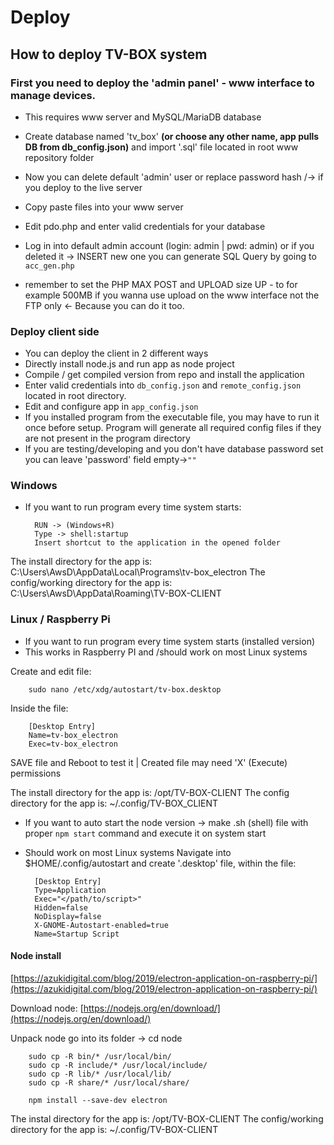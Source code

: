 # Deploy

## How to deploy TV-BOX system
### First you need to deploy the 'admin panel' - www interface to manage devices.
- This requires www server and MySQL/MariaDB database
- Create database named 'tv_box' **(or choose any other name, app pulls DB from db_config.json)** and import '.sql' file located in root www repository folder
- Now you can delete default 'admin' user or replace password hash /-> if you deploy to the live server
- Copy paste files into your www server
- Edit pdo.php and enter valid credentials for your database
- Log in into default admin account (login: admin | pwd: admin) or if you deleted it -> INSERT new one you can generate SQL Query by going to `acc_gen.php`

- remember to set the PHP MAX POST and UPLOAD size UP - to for example 500MB if you wanna use upload on the www interface not the FTP only <- Because you can do it too.

### Deploy client side
- You can deploy the client in 2 different ways
- Directly install node.js and run app as node project
- Compile / get compiled version from repo and install the application
- Enter valid credentials into `db_config.json` and `remote_config.json` located in root directory.
- Edit and configure app in `app_config.json`
- If you installed program from the executable file, you may have to run it once before setup. Program will generate all required config files if they are not present in the program directory
- If you are testing/developing and you don't have database password set you can leave 'password' field empty->`""`

### Windows
- If you want to run program every time system starts:

        RUN -> (Windows+R)
        Type -> shell:startup
        Insert shortcut to the application in the opened folder

The install directory for the app is:
                C:\Users\AwsD\AppData\Local\Programs\tv-box_electron
The config/working directory for the app is:
                C:\Users\AwsD\AppData\Roaming\TV-BOX-CLIENT

### Linux / Raspberry Pi
- If you want to run program every time system starts (installed version)
- This works in Raspberry PI and /should work on most Linux systems

Create and edit file:

        sudo nano /etc/xdg/autostart/tv-box.desktop

Inside the file:

        [Desktop Entry]
        Name=tv-box_electron
        Exec=tv-box_electron

SAVE file and Reboot to test it | Created file may need 'X' (Execute) permissions

The install directory for the app is:
                /opt/TV-BOX-CLIENT
The config directory for the app is:
                ~/.config/TV-BOX_CLIENT

- If you want to auto start the node version -> make .sh (shell) file with proper `npm start` command and execute it on system start

- Should work on most Linux systems
Navigate into $HOME/.config/autostart and create '.desktop' file, within the file:

        [Desktop Entry]
        Type=Application
        Exec="</path/to/script>"
        Hidden=false
        NoDisplay=false
        X-GNOME-Autostart-enabled=true
        Name=Startup Script

#### Node install

[https://azukidigital.com/blog/2019/electron-application-on-raspberry-pi/](https://azukidigital.com/blog/2019/electron-application-on-raspberry-pi/)

Download node:
[https://nodejs.org/en/download/](https://nodejs.org/en/download/)

Unpack node go into its folder -> cd node

        sudo cp -R bin/* /usr/local/bin/
        sudo cp -R include/* /usr/local/include/
        sudo cp -R lib/* /usr/local/lib/
        sudo cp -R share/* /usr/local/share/

        npm install --save-dev electron

The instal directory for the app is:
                /opt/TV-BOX-CLIENT
The config/working directory for the app is:
                ~/.config/TV-BOX-CLIENT